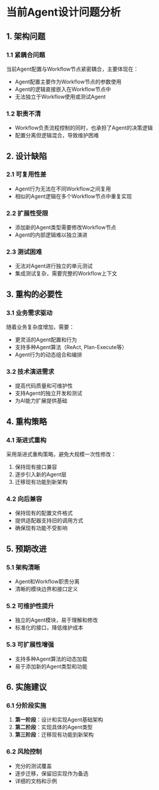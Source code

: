 # 当前Agent设计问题分析

## 1. 架构问题

### 1.1 紧耦合问题
当前Agent配置与Workflow节点紧密耦合，主要体现在：

- Agent配置主要作为Workflow节点的参数使用
- Agent的逻辑直接嵌入在Workflow节点中
- 无法独立于Workflow使用或测试Agent

### 1.2 职责不清
- Workflow负责流程控制的同时，也承担了Agent的决策逻辑
- 配置分离但逻辑混合，导致维护困难

## 2. 设计缺陷

### 2.1 可复用性差
- Agent行为无法在不同Workflow之间复用
- 相似的Agent逻辑在多个Workflow节点中重复实现

### 2.2 扩展性受限
- 添加新的Agent类型需要修改Workflow节点
- Agent的内部逻辑难以独立演进

### 2.3 测试困难
- 无法对Agent进行独立的单元测试
- 集成测试复杂，需要完整的Workflow上下文

## 3. 重构的必要性

### 3.1 业务需求驱动
随着业务复杂度增加，需要：

- 更灵活的Agent配置和行为
- 支持多种Agent算法（ReAct, Plan-Execute等）
- Agent行为的动态组合和编排

### 3.2 技术演进需求
- 提高代码质量和可维护性
- 支持Agent的独立开发和测试
- 为AI能力扩展提供基础

## 4. 重构策略

### 4.1 渐进式重构
采用渐进式重构策略，避免大规模一次性修改：

1. 保持现有接口兼容
2. 逐步引入新的Agent层
3. 迁移现有功能到新架构

### 4.2 向后兼容
- 保持现有的配置文件格式
- 提供适配器支持旧的调用方式
- 确保现有功能不受影响

## 5. 预期改进

### 5.1 架构清晰
- Agent和Workflow职责分离
- 清晰的模块边界和接口定义

### 5.2 可维护性提升
- 独立的Agent模块，易于理解和修改
- 标准化的接口，降低维护成本

### 5.3 可扩展性增强
- 支持多种Agent算法的动态加载
- 易于添加新的Agent类型和功能

## 6. 实施建议

### 6.1 分阶段实施
1. **第一阶段**：设计和实现Agent基础架构
2. **第二阶段**：实现具体的Agent类型
3. **第三阶段**：迁移现有功能到新架构

### 6.2 风险控制
- 充分的测试覆盖
- 逐步迁移，保留旧实现作为备选
- 详细的文档和示例